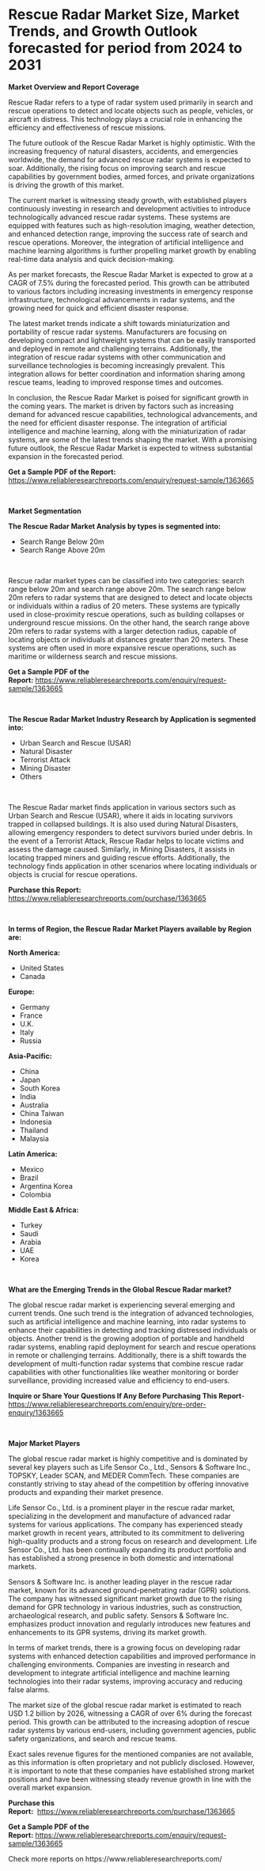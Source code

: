 <p><h1>Rescue Radar Market Size, Market Trends, and Growth Outlook forecasted for period from 2024 to 2031</h1></p><p><strong>Market Overview and Report Coverage</strong></p>
<p><p>Rescue Radar refers to a type of radar system used primarily in search and rescue operations to detect and locate objects such as people, vehicles, or aircraft in distress. This technology plays a crucial role in enhancing the efficiency and effectiveness of rescue missions. </p><p>The future outlook of the Rescue Radar Market is highly optimistic. With the increasing frequency of natural disasters, accidents, and emergencies worldwide, the demand for advanced rescue radar systems is expected to soar. Additionally, the rising focus on improving search and rescue capabilities by government bodies, armed forces, and private organizations is driving the growth of this market. </p><p>The current market is witnessing steady growth, with established players continuously investing in research and development activities to introduce technologically advanced rescue radar systems. These systems are equipped with features such as high-resolution imaging, weather detection, and enhanced detection range, improving the success rate of search and rescue operations. Moreover, the integration of artificial intelligence and machine learning algorithms is further propelling market growth by enabling real-time data analysis and quick decision-making.</p><p>As per market forecasts, the Rescue Radar Market is expected to grow at a CAGR of 7.5% during the forecasted period. This growth can be attributed to various factors including increasing investments in emergency response infrastructure, technological advancements in radar systems, and the growing need for quick and efficient disaster response. </p><p>The latest market trends indicate a shift towards miniaturization and portability of rescue radar systems. Manufacturers are focusing on developing compact and lightweight systems that can be easily transported and deployed in remote and challenging terrains. Additionally, the integration of rescue radar systems with other communication and surveillance technologies is becoming increasingly prevalent. This integration allows for better coordination and information sharing among rescue teams, leading to improved response times and outcomes.</p><p>In conclusion, the Rescue Radar Market is poised for significant growth in the coming years. The market is driven by factors such as increasing demand for advanced rescue capabilities, technological advancements, and the need for efficient disaster response. The integration of artificial intelligence and machine learning, along with the miniaturization of radar systems, are some of the latest trends shaping the market. With a promising future outlook, the Rescue Radar Market is expected to witness substantial expansion in the forecasted period.</p></p>
<p><strong>Get a Sample PDF of the Report:</strong> <a href="https://www.reliableresearchreports.com/enquiry/request-sample/1363665">https://www.reliableresearchreports.com/enquiry/request-sample/1363665</a></p>
<p>&nbsp;</p>
<p><strong>Market Segmentation</strong></p>
<p><strong>The Rescue Radar Market Analysis by types is segmented into:</strong></p>
<p><ul><li>Search Range Below 20m</li><li>Search Range Above 20m</li></ul></p>
<p>&nbsp;</p>
<p><p>Rescue radar market types can be classified into two categories: search range below 20m and search range above 20m. The search range below 20m refers to radar systems that are designed to detect and locate objects or individuals within a radius of 20 meters. These systems are typically used in close-proximity rescue operations, such as building collapses or underground rescue missions. On the other hand, the search range above 20m refers to radar systems with a larger detection radius, capable of locating objects or individuals at distances greater than 20 meters. These systems are often used in more expansive rescue operations, such as maritime or wilderness search and rescue missions.</p></p>
<p><strong>Get a Sample PDF of the Report:</strong>&nbsp;<a href="https://www.reliableresearchreports.com/enquiry/request-sample/1363665">https://www.reliableresearchreports.com/enquiry/request-sample/1363665</a></p>
<p>&nbsp;</p>
<p><strong>The Rescue Radar Market Industry Research by Application is segmented into:</strong></p>
<p><ul><li>Urban Search and Rescue (USAR)</li><li>Natural Disaster</li><li>Terrorist Attack</li><li>Mining Disaster</li><li>Others</li></ul></p>
<p>&nbsp;</p>
<p><p>The Rescue Radar market finds application in various sectors such as Urban Search and Rescue (USAR), where it aids in locating survivors trapped in collapsed buildings. It is also used during Natural Disasters, allowing emergency responders to detect survivors buried under debris. In the event of a Terrorist Attack, Rescue Radar helps to locate victims and assess the damage caused. Similarly, in Mining Disasters, it assists in locating trapped miners and guiding rescue efforts. Additionally, the technology finds application in other scenarios where locating individuals or objects is crucial for rescue operations.</p></p>
<p><strong>Purchase this Report:</strong>&nbsp; <a href="https://www.reliableresearchreports.com/purchase/1363665">https://www.reliableresearchreports.com/purchase/1363665</a></p>
<p>&nbsp;</p>
<p><strong>In terms of Region, the Rescue Radar Market Players available by Region are:</strong></p>
<p>
    <p> <strong> North America: </strong>
        <ul>
            <li>United States</li>
            <li>Canada</li>
        </ul>
        </p> 
    <p> <strong> Europe: </strong>
        <ul>
            <li>Germany</li>
            <li>France</li>
            <li>U.K.</li>
            <li>Italy</li>
            <li>Russia</li>
        </ul>
        </p> 
    <p> <strong> Asia-Pacific: </strong>
        <ul>
            <li>China</li>
            <li>Japan</li>
            <li>South Korea</li>
            <li>India</li>
            <li>Australia</li>
            <li>China Taiwan</li>
            <li>Indonesia</li>
            <li>Thailand</li>
            <li>Malaysia</li>
        </ul>
        </p> 
    <p> <strong> Latin America: </strong>
        <ul>
            <li>Mexico</li>
            <li>Brazil</li>
            <li>Argentina Korea</li>
            <li>Colombia</li>
        </ul>
        </p> 
    <p> <strong> Middle East & Africa: </strong>
        <ul>
            <li>Turkey</li>
            <li>Saudi</li>
            <li>Arabia</li>
            <li>UAE</li>
            <li>Korea</li>
        </ul>
    </p>
    </p>
<p>&nbsp;</p>
<p><strong>What are the Emerging Trends in the Global Rescue Radar market?</strong></p>
<p><p>The global rescue radar market is experiencing several emerging and current trends. One such trend is the integration of advanced technologies, such as artificial intelligence and machine learning, into radar systems to enhance their capabilities in detecting and tracking distressed individuals or objects. Another trend is the growing adoption of portable and handheld radar systems, enabling rapid deployment for search and rescue operations in remote or challenging terrains. Additionally, there is a shift towards the development of multi-function radar systems that combine rescue radar capabilities with other functionalities like weather monitoring or border surveillance, providing increased value and efficiency to end-users.</p></p>
<p><strong>Inquire or Share Your Questions If Any Before Purchasing This Report</strong>- <a href="https://www.reliableresearchreports.com/enquiry/pre-order-enquiry/1363665">https://www.reliableresearchreports.com/enquiry/pre-order-enquiry/1363665</a></p>
<p>&nbsp;</p>
<p><strong>Major Market Players</strong></p>
<p><p>The global rescue radar market is highly competitive and is dominated by several key players such as Life Sensor Co., Ltd., Sensors & Software Inc., TOPSKY, Leader SCAN, and MEDER CommTech. These companies are constantly striving to stay ahead of the competition by offering innovative products and expanding their market presence.</p><p>Life Sensor Co., Ltd. is a prominent player in the rescue radar market, specializing in the development and manufacture of advanced radar systems for various applications. The company has experienced steady market growth in recent years, attributed to its commitment to delivering high-quality products and a strong focus on research and development. Life Sensor Co., Ltd. has been continually expanding its product portfolio and has established a strong presence in both domestic and international markets.</p><p>Sensors & Software Inc. is another leading player in the rescue radar market, known for its advanced ground-penetrating radar (GPR) solutions. The company has witnessed significant market growth due to the rising demand for GPR technology in various industries, such as construction, archaeological research, and public safety. Sensors & Software Inc. emphasizes product innovation and regularly introduces new features and enhancements to its GPR systems, driving its market growth.</p><p>In terms of market trends, there is a growing focus on developing radar systems with enhanced detection capabilities and improved performance in challenging environments. Companies are investing in research and development to integrate artificial intelligence and machine learning technologies into their radar systems, improving accuracy and reducing false alarms.</p><p>The market size of the global rescue radar market is estimated to reach USD 1.2 billion by 2026, witnessing a CAGR of over 6% during the forecast period. This growth can be attributed to the increasing adoption of rescue radar systems by various end-users, including government agencies, public safety organizations, and search and rescue teams.</p><p>Exact sales revenue figures for the mentioned companies are not available, as this information is often proprietary and not publicly disclosed. However, it is important to note that these companies have established strong market positions and have been witnessing steady revenue growth in line with the overall market expansion.</p></p>
<p><strong>Purchase this Report:</strong>&nbsp;&nbsp;<a href="https://www.reliableresearchreports.com/purchase/1363665">https://www.reliableresearchreports.com/purchase/1363665</a></p>
<p></p>
<p><strong>Get a Sample PDF of the Report:</strong>&nbsp;<a href="https://www.reliableresearchreports.com/enquiry/request-sample/1363665">https://www.reliableresearchreports.com/enquiry/request-sample/1363665</a></p>
<p>Check more reports on https://www.reliableresearchreports.com/</p>